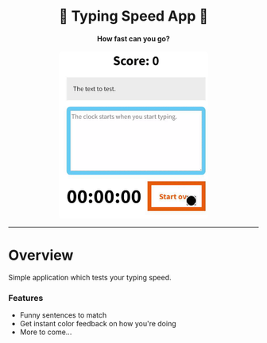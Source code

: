 <div align="center">

<h1><strong>💬 Typing Speed App 📱</strong></h1>
<h4>How fast can you go?</h4>

<img src='img/capture.gif' width="300" style="border-radius: 5px;">

</div>

<hr>

# Overview
Simple application which tests your typing speed.

### Features
* Funny sentences to match 
* Get instant color feedback on how you're doing
* More to come...